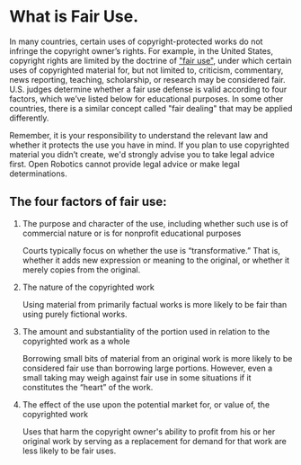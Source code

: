 # What is Fair Use.

In many countries, certain uses of copyright-protected works do not infringe
the copyright owner’s rights. For example, in the United States, copyright
rights are limited by the doctrine of ["fair use"](http://www.dmlp.org/legal-guide/fair-use), under which certain uses
of copyrighted material for, but not limited to, criticism, commentary, news
reporting, teaching, scholarship, or research may be considered fair. U.S.
judges determine whether a fair use defense is valid according to four
factors, which we’ve listed below for educational purposes. In some other
countries, there is a similar concept called "fair dealing" that may be
applied differently.

Remember, it is your responsibility to understand the relevant law and
whether it protects the use you have in mind. If you plan to use copyrighted
material you didn’t create, we'd strongly advise you to take legal advice
first. Open Robotics cannot provide legal advice or make legal
determinations.


## The four factors of fair use:

1. The purpose and character of the use, including whether such use is of commercial nature or is for nonprofit educational purposes

   Courts typically focus on whether the use is “transformative.” That is, whether it adds new expression or meaning to the original, or whether it merely copies from the original.

2. The nature of the copyrighted work

   Using material from primarily factual works is more likely to be fair than using purely fictional works.

3. The amount and substantiality of the portion used in relation to the copyrighted work as a whole

   Borrowing small bits of material from an original work is more likely to be considered fair use than borrowing large portions. However, even a small taking may weigh against fair use in some situations if it constitutes the “heart” of the work.

4. The effect of the use upon the potential market for, or value of, the copyrighted work

   Uses that harm the copyright owner's ability to profit from his or her original work by serving as a replacement for demand for that work are less likely to be fair uses.
